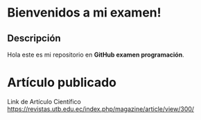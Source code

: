 ﻿
# Bienvenidos a mi examen!

## Descripción
Hola este es mi repositorio en **GitHub examen programación**. 

# Artículo publicado
Link de Artículo Científico
https://revistas.utb.edu.ec/index.php/magazine/article/view/300/
